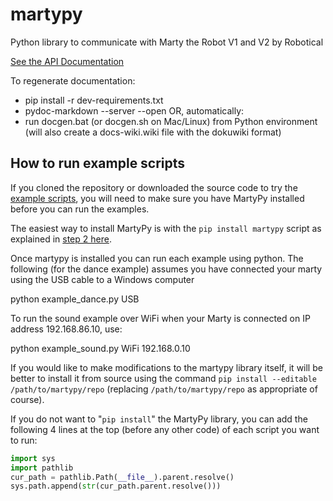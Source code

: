 # martypy

Python library to communicate with Marty the Robot V1 and V2 by Robotical

[See the API Documentation](https://userguides.robotical.io/martyv2/documentation/python_function_reference)

To regenerate documentation:
- pip install -r dev-requirements.txt
- pydoc-markdown --server --open
OR, automatically:
- run docgen.bat (or docgen.sh on Mac/Linux) from Python environment (will also create a docs-wiki.wiki file with the dokuwiki format)

## How to run example scripts

If you cloned the repository or downloaded the source code to try the [example scripts](examples),
you will need to make sure you have MartyPy installed before you can run the examples.

The easiest way to install MartyPy is with the `pip install martypy` script as explained in
[step 2 here](https://userguides.robotical.io/martyv2/userguides/python/setting_up_python_on_your_computer).

Once martypy is installed you can run each example using python.
The following (for the dance example) assumes you have connected your marty using the USB cable to a Windows computer

python example_dance.py USB

To run the sound example over WiFi when your Marty is connected on IP address 192.168.86.10, use:

python example_sound.py WiFi 192.168.0.10

If you would like to make modifications to the martypy library itself, it will be better to install
it from source using the command `pip install --editable /path/to/martypy/repo` (replacing
`/path/to/martypy/repo` as appropriate of course).

If you do not want to "`pip install`" the MartyPy library, you can add the following 4 lines at the
top (before any other code) of each script you want to run:

```python
import sys
import pathlib
cur_path = pathlib.Path(__file__).parent.resolve()
sys.path.append(str(cur_path.parent.resolve()))
```
